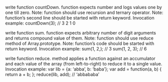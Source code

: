 write function countDown.
function expects number and logs values one by one till zero.
Note: function should use recursion and ternary operator.
Note: function’s second line should be started with return keyword.
Invocation example:
countDown(3); // 3 2 1 0

write function sum.
function expects arbitrary number of digit arguments and returns compound value of them.
Note: function should use reduce method of Array.prototype.
Note: function’s code should be started with return keyword.
Invocation example:
sum(1, 2,); // 3
sum(1, 2, 3); // 6

write function reduce.
method applies a function against an accumulator and each value of the array (from left-to-right) to reduce it to a single value.
Invocation example:
var lib = {a: ‘abba’, b: ‘baba’};
var add = function(a, b) { return a + b; };
reduce(lib, add); // ‘abbababa’
